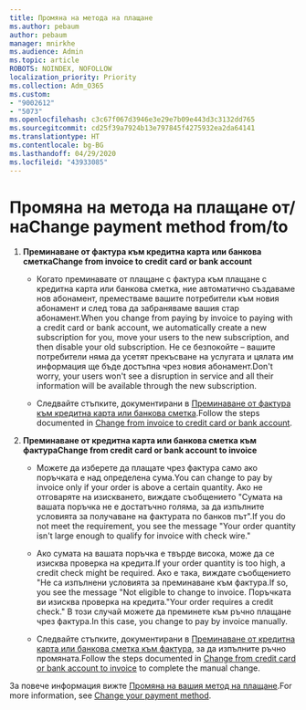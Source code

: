 ```yaml
---
title: Промяна на метода на плащане
ms.author: pebaum
author: pebaum
manager: mnirkhe
ms.audience: Admin
ms.topic: article
ROBOTS: NOINDEX, NOFOLLOW
localization_priority: Priority
ms.collection: Adm_O365
ms.custom:
- "9002612"
- "5073"
ms.openlocfilehash: c3c67f067d3946e3e29e7b09e443d3c3132dd765
ms.sourcegitcommit: cd25f39a7924b13e797845f4275932ea2da64141
ms.translationtype: HT
ms.contentlocale: bg-BG
ms.lasthandoff: 04/29/2020
ms.locfileid: "43933085"
---
```

# <a name="change-payment-method-fromto"></a><span data-ttu-id="213f7-102">Промяна на метода на плащане от/на</span><span class="sxs-lookup"><span data-stu-id="213f7-102">Change payment method from/to</span></span>

1. <span data-ttu-id="213f7-103">**Преминаване от фактура към кредитна карта или банкова сметка**</span><span class="sxs-lookup"><span data-stu-id="213f7-103">**Change from invoice to credit card or bank account**</span></span>

    - <span data-ttu-id="213f7-104">Когато преминавате от плащане с фактура към плащане с кредитна карта или банкова сметка, ние автоматично създаваме нов абонамент, преместваме вашите потребители към новия абонамент и след това да забраняваме вашия стар абонамент.</span><span class="sxs-lookup"><span data-stu-id="213f7-104">When you change from paying by invoice to paying with a credit card or bank account, we automatically create a new subscription for you, move your users to the new subscription, and then disable your old subscription.</span></span> <span data-ttu-id="213f7-105">Не се безпокойте – вашите потребители няма да усетят прекъсване на услугата и цялата им информация ще бъде достъпна чрез новия абонамент.</span><span class="sxs-lookup"><span data-stu-id="213f7-105">Don't worry, your users won't see a disruption in service and all their information will be available through the new subscription.</span></span> 

    - <span data-ttu-id="213f7-106">Следвайте стъпките, документирани в [Преминаване от фактура към кредитна карта или банкова сметка](https://docs.microsoft.com/microsoft-365/commerce/billing-and-payments/change-payment-method?view=o365-worldwide#change-from-invoice-to-credit-card-or-bank-account).</span><span class="sxs-lookup"><span data-stu-id="213f7-106">Follow the steps documented in [Change from invoice to credit card or bank account](https://docs.microsoft.com/microsoft-365/commerce/billing-and-payments/change-payment-method?view=o365-worldwide#change-from-invoice-to-credit-card-or-bank-account).</span></span>

2. <span data-ttu-id="213f7-107">**Преминаване от кредитна карта или банкова сметка към фактура**</span><span class="sxs-lookup"><span data-stu-id="213f7-107">**Change from credit card or bank account to invoice**</span></span>

    - <span data-ttu-id="213f7-108">Можете да изберете да плащате чрез фактура само ако поръчката е над определена сума.</span><span class="sxs-lookup"><span data-stu-id="213f7-108">You can change to pay by invoice only if your order is above a certain quantity.</span></span> <span data-ttu-id="213f7-109">Ако не отговаряте на изискването, виждате съобщението "Сумата на вашата поръчка не е достатъчно голяма, за да изпълните условията за получаване на фактурата по банков път".</span><span class="sxs-lookup"><span data-stu-id="213f7-109">If you do not meet the requirement, you see the message "Your order quantity isn't large enough to qualify for invoice with check wire."</span></span>

    - <span data-ttu-id="213f7-110">Ако сумата на вашата поръчка е твърде висока, може да се изисква проверка на кредита.</span><span class="sxs-lookup"><span data-stu-id="213f7-110">If your order quantity is too high, a credit check might be required.</span></span> <span data-ttu-id="213f7-111">Ако е така, виждате съобщението "Не са изпълнени условията за преминаване към фактура.</span><span class="sxs-lookup"><span data-stu-id="213f7-111">If so, you see the message "Not eligible to change to invoice.</span></span> <span data-ttu-id="213f7-112">Поръчката ви изисква проверка на кредита."</span><span class="sxs-lookup"><span data-stu-id="213f7-112">Your order requires a credit check."</span></span> <span data-ttu-id="213f7-113">В този случай можете да преминете към ръчно плащане чрез фактура.</span><span class="sxs-lookup"><span data-stu-id="213f7-113">In this case, you change to pay by invoice manually.</span></span>

    - <span data-ttu-id="213f7-114">Следвайте стъпките, документирани в [Преминаване от кредитна карта или банкова сметка към фактура](https://docs.microsoft.com/microsoft-365/commerce/billing-and-payments/change-payment-method?view=o365-worldwide#change-from-credit-card-or-bank-account-to-invoice), за да изпълните ръчно промяната.</span><span class="sxs-lookup"><span data-stu-id="213f7-114">Follow the steps documented in [Change from credit card or bank account to invoice](https://docs.microsoft.com/microsoft-365/commerce/billing-and-payments/change-payment-method?view=o365-worldwide#change-from-credit-card-or-bank-account-to-invoice) to complete the manual change.</span></span>

<span data-ttu-id="213f7-115">За повече информация вижте [Промяна на вашия метод на плащане](https://docs.microsoft.com/microsoft-365/commerce/billing-and-payments/change-payment-method).</span><span class="sxs-lookup"><span data-stu-id="213f7-115">For more information, see [Change your payment method](https://docs.microsoft.com/microsoft-365/commerce/billing-and-payments/change-payment-method).</span></span>
